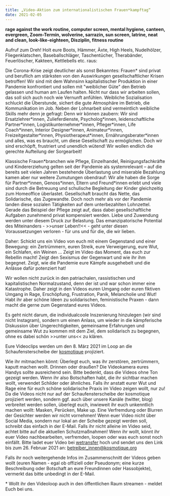```yaml
---
title: „Video-Aktion zum internationalistischen Frauen*kampftag“
date: 2021-02-05 
---
```

**rage against the work routine, computer screen, mental hygiene, canteen, evergreen, Zoom-Termin, wolverine, sarrazin, sun screen, latrine, neat and clean, look-like-eighteen, Disziplin, fitness routine**

Aufruf zum Dreh! Holt eure Boots, Hämmer, Äxte, High Heels, Nudelhölzer, Fliegenklatschen, Baseballschläger, Taschentücher, Therabänder, Feuerlöscher, Kakteen, Kettlebells etc. raus:

Die Corona-Krise zeigt deutlicher als sonst Bekanntes: Frauen\* sind privat und beruflich am stärksten von den Auswirkungen gesellschaftlicher Krisen betroffen! Wir sind mit dem Wahnsinn kapitalistischer Produktion in einer Pandemie konfrontiert und sollen mit "weiblicher Güte" den Betrieb gelassen und human am Laufen halten. Nicht nur dass wir arbeiten sollen, das soll sich auch noch wie Vernunft anfühlen. Weibliche Sozialisation schluckt die Überstunde, sichert die gute Atmosphäre im Betrieb, die Kommunikation im Job. Neben der Lohnarbeit sind vermeintlich weibliche Skills mehr denn je gefragt: Denn wir können zaubern: Wir sind Ersatzlehrer\*innen, Zulieferdienste, Psycholog\*innen, leidenschaftliche Partner\*innen, Logistikunternehmer\*innen, Pfleger\*innen, Life Coach\*innen, Interior Designer\*innen, Animateur\*innen, Freizeitgestalter\*innen, Physiotherapeut\*innen, Ernährungsberater\*innen und alles, was es braucht, um diese Gesellschaft zu ermöglichen. Doch wir sind erschöpft, frustriert und unendlich wütend! Wir wollen endlich die gerechte Aufteilung der Sorgearbeit!

Klassische Frauen\*branchen wie Pflege, Einzelhandel, Reinigungsfachkräfte und Kindererziehung gelten seit der Pandemie als systemrelevant – auf die bereits seit vielen Jahren bestehende Überlastung und miserable Bezahlung kamen aber nur weitere Zumutungen obendrauf: Wir alle haben die Sorge für Partner\*innen, Genoss\*innen, Eltern und Freund\*innen erlebt und viele sind durch die Betreuung und schulische Begleitung der Kinder gleichzeitig zum Homeoffice überlastet. Gesellschaft braucht das Nette, das Solidarische, das Zugewandte. Doch noch mehr als vor der Pandemie landen diese sozialen Tätigkeiten auf dem unterbezahlten Lohnzettel. Gerade das Beispiel der Pflege zeigt auf, dass dabei gesellschaftliche Aufgaben zunehmend privat kompensiert werden. Liebe und Zuwendung werden unter diesem Druck  zur Belastung. Das emanzipatorische Potential des Miteinanders - >>unser Leben!!<< - geht unter diesen Voraussetzungen verloren - für uns und für die, die wir lieben.

Daher: Schickt uns ein Video von euch mit einem Gegenstand und einer Bewegung: ein Zertrümmern, euren Streik, eure Verweigerung, eure Wut, ein Schlafen, ein Weinen ...
Zeigt im Video das Moment, das euch zur Rebellin macht! Zeigt den Sexismus der Gegenwart und wie ihr ihm begegnet. Zeigt, wie die Pandemie eure Kämpfe ausgehebelt und die Anlässe dafür potenziert hat!

Wir wollen nicht zurück in den patriachalen, rassistischen und kapitalistischen Normalzustand, denn der ist und war schon immer eine Katastrophe. Daher zeigt in den Videos euren Umgang oder euren fiktiven Umgang in Rage, Erschöpfung, Frustration, Panik, Melancholie und Wut! Habt ihr aber schöne Ideen zu solidarischen, feministische Praxen - dann macht die gerne zum Gegenstand eures Videos. 

Es geht nicht darum, die individualcoole Inszenierung hinzulegen (wir sind nicht Instagram), sondern um einen Anlass, um wieder in die kämpferische Diskussion über Ungerechtigkeiten, gemeinsame Erfahrungen und gemeinsame Wut zu kommen mit dem Ziel, dem solidarisch zu begegnen, ohne es dabei schön >>unter uns<< zu klären. 

Eure Videoclips werden um den 8. März 2021 im Loop an die Schaufensterscheibe der [kosmotique](www.kosmotique.org) projiziert. 


Wie ihr mitmachen könnt:
Überlegt euch, was ihr zerstören, zertrümmern, kaputt machen wollt. Drinnen oder draußen?
Die Videokamera eures Handys sollte ausreichend sein.
Bitte bedenkt, dass die Videos ohne Ton gezeigt werden. Wenn ihr also Botschaften habt, die ihr sichtbar machen wollt, verwendet Schilder oder ähnliches.
Falls ihr anstatt eurer Wut und Rage eine für euch schöne solidarische Praxis im Video zeigen wollt, nur zu!
Da die Videos nicht nur auf der Schaufensterscheibe der kosmotique projiziert werden, sondern ggf. auch über unsere Kanäle (twitter, blog) verbreitet werden sollen, überlegt euch, inwieweit ihr euch unkenntlich machen wollt: Masken, Perücken, Make up. Eine Verfremdung oder Blurren der Gesichter werden wir nicht vornehmen! Wenn euer Video nicht über Social Media, sondern nur lokal an der Scheibe gezeigt werden soll, schreibt das einfach in der E-Mail. Falls ihr nicht alleine im Video seid, achtet bitte auf die aktuellen Schutzmaßnahmen!
Wenn ihr wollt, könnt ihr euer Video nachbearbeiten, verfremden, loopen oder was euch sonst noch einfällt.
Bitte ladet euer Video bei [wetransfer](https://wetransfer.com/) hoch und sendet uns den Link bis zum 26. Februar 2021 an: betreiber_innen@kosmotique.org

Falls ihr noch weitergehende Infos im Zusammenschnitt der Videos geben wollt (euren Namen - egal ob offiziell oder Pseudonym; eine kurze Beschreibung oder Botschaft an eure Freundinnen oder Hassobjekte), vermerkt das bitte unbedingt in der E-Mail.

\* Wollt ihr den Videoloop auch in den öffentlichen Raum streamen - meldet Euch bei uns. 
